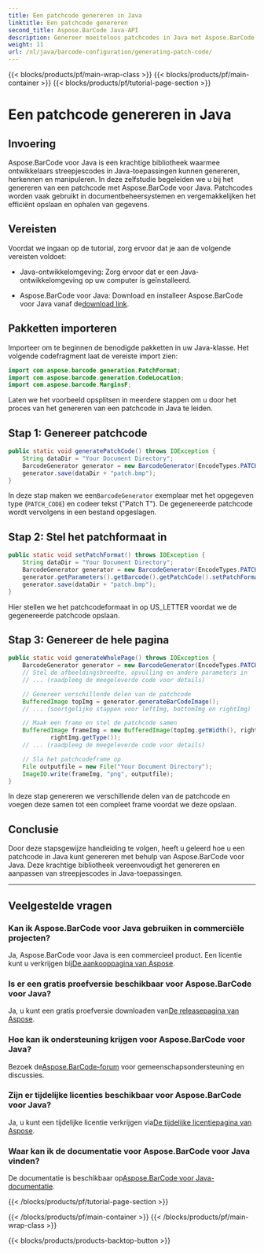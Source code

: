 ```yaml
---
title: Een patchcode genereren in Java
linktitle: Een patchcode genereren
second_title: Aspose.BarCode Java-API
description: Genereer moeiteloos patchcodes in Java met Aspose.BarCode. Volg onze stapsgewijze handleiding voor het efficiënt genereren van barcodes.
weight: 11
url: /nl/java/barcode-configuration/generating-patch-code/
---
```


{{< blocks/products/pf/main-wrap-class >}}
{{< blocks/products/pf/main-container >}}
{{< blocks/products/pf/tutorial-page-section >}}

# Een patchcode genereren in Java


## Invoering

Aspose.BarCode voor Java is een krachtige bibliotheek waarmee ontwikkelaars streepjescodes in Java-toepassingen kunnen genereren, herkennen en manipuleren. In deze zelfstudie begeleiden we u bij het genereren van een patchcode met Aspose.BarCode voor Java. Patchcodes worden vaak gebruikt in documentbeheersystemen en vergemakkelijken het efficiënt opslaan en ophalen van gegevens.

## Vereisten

Voordat we ingaan op de tutorial, zorg ervoor dat je aan de volgende vereisten voldoet:

- Java-ontwikkelomgeving: Zorg ervoor dat er een Java-ontwikkelomgeving op uw computer is geïnstalleerd.

-  Aspose.BarCode voor Java: Download en installeer Aspose.BarCode voor Java vanaf de[download link](https://releases.aspose.com/barcode/java/).

## Pakketten importeren

Importeer om te beginnen de benodigde pakketten in uw Java-klasse. Het volgende codefragment laat de vereiste import zien:

```java
import com.aspose.barcode.generation.PatchFormat;
import com.aspose.barcode.generation.CodeLocation;
import com.aspose.barcode.MarginsF;
```

Laten we het voorbeeld opsplitsen in meerdere stappen om u door het proces van het genereren van een patchcode in Java te leiden.

## Stap 1: Genereer patchcode

```java
public static void generatePatchCode() throws IOException {
    String dataDir = "Your Document Directory";
    BarcodeGenerator generator = new BarcodeGenerator(EncodeTypes.PATCH_CODE, "Patch T");
    generator.save(dataDir + "patch.bmp");
}
```

 In deze stap maken we een`BarcodeGenerator` exemplaar met het opgegeven type (`PATCH_CODE`) en codeer tekst ("Patch T"). De gegenereerde patchcode wordt vervolgens in een bestand opgeslagen.

## Stap 2: Stel het patchformaat in

```java
public static void setPatchFormat() throws IOException {
    String dataDir = "Your Document Directory";
    BarcodeGenerator generator = new BarcodeGenerator(EncodeTypes.PATCH_CODE, "Patch T");
    generator.getParameters().getBarcode().getPatchCode().setPatchFormat(PatchFormat.US_LETTER);
    generator.save(dataDir + "patch.bmp");
}
```

Hier stellen we het patchcodeformaat in op US_LETTER voordat we de gegenereerde patchcode opslaan.

## Stap 3: Genereer de hele pagina

```java
public static void generateWholePage() throws IOException {
    BarcodeGenerator generator = new BarcodeGenerator(EncodeTypes.PATCH_CODE, "Patch T");
    // Stel de afbeeldingsbreedte, opvulling en andere parameters in
    // ... (raadpleeg de meegeleverde code voor details)

    // Genereer verschillende delen van de patchcode
    BufferedImage topImg = generator.generateBarCodeImage();
    // ... (soortgelijke stappen voor leftImg, bottomImg en rightImg)

    // Maak een frame en stel de patchcode samen
    BufferedImage frameImg = new BufferedImage(topImg.getWidth(), rightImg.getHeight() + 2 * topImg.getHeight(),
            rightImg.getType());
    // ... (raadpleeg de meegeleverde code voor details)

    // Sla het patchcodeframe op
    File outputfile = new File("Your Document Directory");
    ImageIO.write(frameImg, "png", outputfile);
}
```

In deze stap genereren we verschillende delen van de patchcode en voegen deze samen tot een compleet frame voordat we deze opslaan.

## Conclusie

Door deze stapsgewijze handleiding te volgen, heeft u geleerd hoe u een patchcode in Java kunt genereren met behulp van Aspose.BarCode voor Java. Deze krachtige bibliotheek vereenvoudigt het genereren en aanpassen van streepjescodes in Java-toepassingen.

---

## Veelgestelde vragen

### Kan ik Aspose.BarCode voor Java gebruiken in commerciële projecten?
 Ja, Aspose.BarCode voor Java is een commercieel product. Een licentie kunt u verkrijgen bij[De aankooppagina van Aspose](https://purchase.aspose.com/buy).

### Is er een gratis proefversie beschikbaar voor Aspose.BarCode voor Java?
 Ja, u kunt een gratis proefversie downloaden van[De releasepagina van Aspose](https://releases.aspose.com/).

### Hoe kan ik ondersteuning krijgen voor Aspose.BarCode voor Java?
 Bezoek de[Aspose.BarCode-forum](https://forum.aspose.com/c/barcode/13) voor gemeenschapsondersteuning en discussies.

### Zijn er tijdelijke licenties beschikbaar voor Aspose.BarCode voor Java?
 Ja, u kunt een tijdelijke licentie verkrijgen via[De tijdelijke licentiepagina van Aspose](https://purchase.aspose.com/temporary-license/).

### Waar kan ik de documentatie voor Aspose.BarCode voor Java vinden?
 De documentatie is beschikbaar op[Aspose.BarCode voor Java-documentatie](https://reference.aspose.com/barcode/java/).

{{< /blocks/products/pf/tutorial-page-section >}}

{{< /blocks/products/pf/main-container >}}
{{< /blocks/products/pf/main-wrap-class >}}

{{< blocks/products/products-backtop-button >}}
